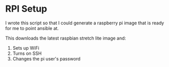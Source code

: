RPI Setup
=========

I wrote this script so that I could generate a raspberry pi image that is ready for me to point ansible at.

This downloads the latest raspbian stretch lite image and:

1) Sets up WiFi
2) Turns on SSH
3) Changes the pi user's password
